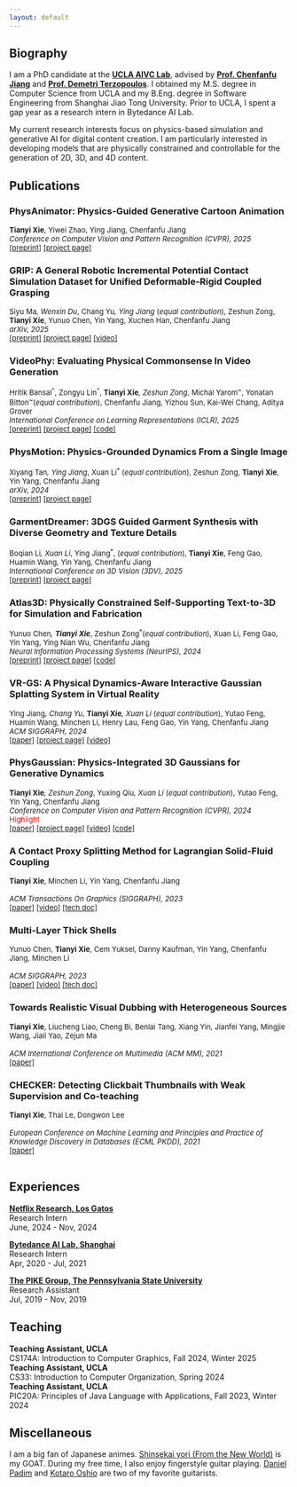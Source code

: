 ```yaml
---
layout: default
---
```

## Biography

I am a PhD candidate at the [**UCLA AIVC Lab**](https://www.math.ucla.edu/aivc/), advised by [**Prof. Chenfanfu Jiang**](https://www.math.ucla.edu/~cffjiang/) and [**Prof. Demetri Terzopoulos**](https://web.cs.ucla.edu/~dt/). I obtained my M.S. degree in Computer Science from UCLA and my B.Eng. degree in Software Engineering from Shanghai Jiao Tong University. Prior to UCLA, I spent a gap year as a research intern in Bytedance AI Lab. 

My current research interests focus on physics-based simulation and generative AI for digital content creation. I am particularly interested in developing models that are physically constrained and controllable for the generation of 2D, 3D, and 4D content.
## Publications

### PhysAnimator: Physics-Guided Generative Cartoon Animation
<font size=2 > <b>Tianyi Xie</b>, Yiwei Zhao, Ying Jiang, Chenfanfu Jiang<br> 
<i>Conference on Computer Vision and Pattern Recognition (CVPR), 2025</i><br>
  <a href="https://arxiv.org/abs/2501.16550">[preprint]</a>
  <a href="https://xpandora.github.io/PhysAnimator/">[project page]</a>
</font>

### GRIP: A General Robotic Incremental Potential Contact Simulation Dataset for Unified Deformable-Rigid Coupled Grasping
<font size=2 > Siyu Ma<sup>*</sup>, Wenxin Du<sup>*</sup>, Chang Yu<sup>*</sup>, Ying Jiang<sup>*</sup> (<i>equal contribution</i>), Zeshun Zong, <b>Tianyi Xie</b>, Yunuo Chen, Yin Yang, Xuchen Han, Chenfanfu Jiang<br> 
<i>arXiv, 2025</i><br>
 <a href="https://arxiv.org/abs/2503.05020">[preprint]</a>
 <a href="https://bell0o.github.io/GRIP/">[project page]</a>
 <a href="https://www.youtube.com/watch?v=9GRhzIcqsIA">[video]</a>
</font>

### VideoPhy: Evaluating Physical Commonsense In Video Generation
<font size=2 > Hritik Bansal<sup>^</sup>, Zongyu Lin<sup>^</sup>, <b>Tianyi Xie<sup>*</sup></b>, Zeshun Zong<sup>*</sup>, Michal Yarom<sup>~</sup>, Yonatan Bitton<sup>~</sup>(<i>equal contribution</i>), Chenfanfu Jiang, Yizhou Sun, Kai-Wei Chang, Aditya Grover<br> 
<i>International Conference on Learning Representations (ICLR), 2025</i><br>
 <a href="https://arxiv.org/abs/2406.03520">[preprint]</a>
 <a href="https://videophy.github.io/">[project page]</a>
 <a href="https://github.com/Hritikbansal/videophy">[code]</a>
</font>

### PhysMotion: Physics-Grounded Dynamics From a Single Image
<font size=2 > Xiyang Tan<sup>*</sup>, Ying Jiang<sup>*</sup>, Xuan Li<sup>*</sup> (<i>equal contribution</i>), Zeshun Zong, <b>Tianyi Xie</b>, Yin Yang, Chenfanfu Jiang<br> 
<i>arXiv, 2024</i><br>
 <a href="https://arxiv.org/abs/2411.17189">[preprint]</a>
 <a href="https://supertan0204.github.io/physmotion_website/">[project page]</a>
</font>

### GarmentDreamer: 3DGS Guided Garment Synthesis with Diverse Geometry and Texture Details
<font size=2 > Boqian Li<sup>*</sup>, Xuan Li<sup>*</sup>, Ying Jiang<sup>*</sup>, (<i>equal contribution</i>), <b>Tianyi Xie</b>, Feng Gao, Huamin Wang, Yin Yang, Chenfanfu Jiang<br> 
<i>International Conference on 3D Vision (3DV), 2025</i><br>
 <a href="https://arxiv.org/abs/2405.12420">[preprint]</a>
 <a href="https://xuan-li.github.io/GarmentDreamerDemo/">[project page]</a>
</font>

### Atlas3D: Physically Constrained Self-Supporting Text-to-3D for Simulation and Fabrication
<font size=2 > Yunuo Chen<sup>*</sup>, <b>Tianyi Xie<sup>*</sup></b>, Zeshun Zong<sup>*</sup>(<i>equal contribution</i>), Xuan Li, Feng Gao, Yin Yang, Ying Nian Wu, Chenfanfu Jiang<br> 
<i>Neural Information Processing Systems (NeurIPS), 2024</i><br>
 <a href="https://arxiv.org/abs/2405.18515">[preprint]</a>
 <a href="https://yunuoch.github.io/Atlas3D/">[project page]</a>
 <a href="https://github.com/yunuoch/Atlas3D">[code]</a>
</font>

### VR-GS: A Physical Dynamics-Aware Interactive Gaussian Splatting System in Virtual Reality
<font size=2 > Ying Jiang<sup>*</sup>, Chang Yu<sup>*</sup>, <b>Tianyi Xie<sup>*</sup></b>, Xuan Li<sup>*</sup> (<i>equal contribution</i>), Yutao Feng, Huamin Wang, Minchen Li, Henry Lau, Feng Gao, Yin Yang, Chenfanfu Jiang<br> 
<i>ACM SIGGRAPH, 2024</i><br>
 <a href="https://dl.acm.org/doi/10.1145/3641519.3657448">[paper]</a>
 <a href="https://yingjiang96.github.io/VR-GS/">[project page]</a>
 <a href="https://www.youtube.com/watch?v=fovZlYSMhAI">[video]</a>
</font>

### PhysGaussian: Physics-Integrated 3D Gaussians for Generative Dynamics
<font size=2 > <b>Tianyi Xie<sup>*</sup></b>, Zeshun Zong<sup>*</sup>, Yuxing Qiu<sup>*</sup>, Xuan Li<sup>*</sup> (<i>equal contribution</i>), Yutao Feng, Yin Yang, Chenfanfu Jiang<br> 
<i>Conference on Computer Vision and Pattern Recognition (CVPR), 2024</i><br>
<font color="red">Highlight </font><br>
 <a href="https://openaccess.thecvf.com/content/CVPR2024/papers/Xie_PhysGaussian_Physics-Integrated_3D_Gaussians_for_Generative_Dynamics_CVPR_2024_paper.pdf">[paper]</a>
 <a href="https://xpandora.github.io/PhysGaussian/">[project page]</a>
 <a href="https://www.youtube.com/watch?v=V96GfcMUH2Q">[video]</a>
 <a href="https://github.com/XPandora/PhysGaussian">[code]</a>
</font>

### A Contact Proxy Splitting Method for Lagrangian Solid-Fluid Coupling
<font size=2 > <b>Tianyi Xie</b>, Minchen Li, Yin Yang, Chenfanfu Jiang<br>  
<i>ACM Transactions On Graphics (SIGGRAPH), 2023</i><br>
 <a href="https://drive.google.com/uc?export=view&id=1Nv47RP2tNunw3w7-eZy3qNu3InXRPB2q">[paper]</a>
 <a href="https://www.youtube.com/watch?v=kVByO8_1CT8">[video]</a>
 <a href="https://drive.google.com/uc?export=view&id=1rkFvKyhBxeRArunni4lKIugY7X14DGbf">[tech doc]</a>
  </font>

### Multi-Layer Thick Shells
<font size=2 > Yunuo Chen, <b>Tianyi Xie</b>, Cem Yuksel, Danny Kaufman, Yin Yang, Chenfanfu Jiang, Minchen Li<br>  
<i>ACM SIGGRAPH, 2023</i> <br>
<a href="https://drive.google.com/uc?export=view&id=17-RZkRb8uCXQqE_VrQmoQyBmwZ-su3KS">[paper]</a>
 <a href="https://www.youtube.com/watch?v=z1Wc5DvC2Wk&t">[video]</a>
 <a href="https://drive.google.com/uc?export=view&id=1CXreHy9jzdAzv8CFFZiJwtME_Kq3jASp">[tech doc]</a>
 </font>

### Towards Realistic Visual Dubbing with Heterogeneous Sources
<font size=2 > <b>Tianyi Xie</b>, Liucheng Liao, Cheng Bi, Benlai Tang, Xiang Yin, Jianfei Yang, Mingjie Wang, Jiali Yao, Zejun Ma<br>  
<i>ACM International Conference on Multimedia (ACM MM), 2021</i><br>
<a href="https://dl.acm.org/doi/abs/10.1145/3474085.3475318">[paper]</a></font>

### CHECKER: Detecting Clickbait Thumbnails with Weak Supervision and Co-teaching  
<font size=2 > <b>Tianyi Xie</b>, Thai Le, Dongwon Lee<br>  
<i>European Conference on Machine Learning and Principles and Practice of Knowledge Discovery in Databases (ECML PKDD), 2021</i><br>
<a href="https://dl.acm.org/doi/abs/10.1007/978-3-030-86517-7_26">[paper]</a><br><br></font>

## Experiences
[**Netflix Research, Los Gatos**](https://research.netflix.com/)   
Research Intern  
June, 2024 - Nov, 2024

[**Bytedance AI Lab, Shanghai**](https://ailab.bytedance.com/)  
Research Intern  
Apr, 2020 - Jul, 2021  

[**The PIKE Group, The Pennsylvania State University**](https://pike.psu.edu/)  
Research Assistant  
Jul, 2019 - Nov, 2019  

## Teaching
**Teaching Assistant, UCLA** <br>
CS174A: Introduction to Computer Graphics, Fall 2024, Winter 2025 <br>
**Teaching Assistant, UCLA**  
CS33: Introduction to Computer Organization, Spring 2024 <br>
**Teaching Assistant, UCLA**  
PIC20A: Principles of Java Language with Applications, Fall 2023, Winter 2024

## Miscellaneous
I am a big fan of Japanese animes. [Shinsekai yori (From the New World)](https://myanimelist.net/anime/13125/Shinsekai_yori) is my GOAT. During my free time, I also enjoy fingerstyle guitar playing. [Daniel Padim](https://www.youtube.com/danielpadim) and [Kotaro Oshio](https://www.youtube.com/channel/UCGi0rzstx4tMQ2wkALkf0Mg) are two of my favorite guitarists.